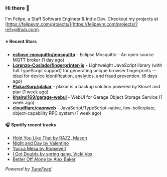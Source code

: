 ### Hi there 👋

I'm Felipe, a Staff Software Engineer & Indie Dev. Checkout my projects at [https://felipevm.com/projects/](https://felipevm.com/projects/?ref=github.com).

#### ⭐ Recent Stars
- **[eclipse-mosquitto/mosquitto](https://github.com/eclipse-mosquitto/mosquitto)** - Eclipse Mosquitto - An open source MQTT broker (1 day ago)
- **[Lorenzo-Coslado/fingerprinter-js](https://github.com/Lorenzo-Coslado/fingerprinter-js)** - Lightweight JavaScript library (with full TypeScript support) for generating unique browser fingerprints — ideal for device identification, analytics, and fraud prevention. (6 days ago)
- **[PlakarKorp/plakar](https://github.com/PlakarKorp/plakar)** - plakar is a backup solution powered by Kloset and ptar (1 week ago)
- **[khairul169/garage-webui](https://github.com/khairul169/garage-webui)** - WebUI for Garage Object Storage Service (1 week ago)
- **[cloudflare/capnweb](https://github.com/cloudflare/capnweb)** - JavaScript/TypeScript-native, low-boilerplate, object-capability RPC system (1 week ago)

#### 🎧 Spotify recent tracks
- [Hold You Like That by RAZZ, Mason](https://open.spotify.com/track/15qoSBISnljwd5w6V6Tc17)
- [Night and Day by Valentino](https://open.spotify.com/track/1NI5Z4qz3JbyVq0kOQSFHW)
- [Yucca Mesa by Roosevelt](https://open.spotify.com/track/37UislQfjf5hU9qMz187W9)
- [I Got Doubts by spring gang, Vicki Vox](https://open.spotify.com/track/1gyNmvLSZnqcFE58EijUAI)
- [Better Off Alone by Alex Baker](https://open.spotify.com/track/77Uq9iUiWYFMhXOuvz3I4Y)

_Powered by [TuneFeed](https://tunefeed.app?ref=github.com)_
